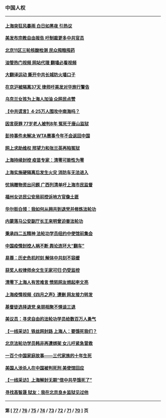 ### 中国人权
---
#### [上海突狂风暴雨 白日如黑夜 引热议](../../pages/ncid278/n13720618.md?04261245) 
#### [美发布宗教自由报告 吁制裁更多中共官员](../../pages/ncid278/n13720670.md?04261245) 
#### [北京11区三轮核酸检测 民众囤粮囤药](../../pages/ncid278/n13720207.md?04261245) 
#### [油管热门视频 网站代理 翻墙必看视频](http://209.222.30.114:81/youtube.html?04261245)
#### [大翻译运动 撕开中共长城防火墙口子](../../pages/ncid278/n13720365.md?04261245) 
#### [在京沪被隔离37天 律师吁美发对华旅行警告](../../pages/ncid278/n13720436.md?04261245) 
#### [乌克兰女孩为上海人加油 众网民点赞](../../pages/ncid278/n13720169.md?04261245) 
#### [【中共谎言】4·25万人围攻中南海吗？](../../pages/ncid278/n13719995.md?04261245) 
#### [因言获罪 77岁老人被判8年 冤死于唐山监狱](../../pages/ncid278/n13718512.md?04261245) 
#### [彭帅事件未解决 WTA赛事今年不会返回中国](../../pages/ncid278/n13720023.md?04261245) 
#### [网上求助维权 邢望力和张兰英再陷冤狱](../../pages/ncid278/n13719865.md?04261245) 
#### [上海持续封控 疫苗专家：清零可能性为零](../../pages/ncid278/n13719508.md?04261245) 
#### [上海实施硬隔离后发生火灾 消防车无法进入](../../pages/ncid278/n13719674.md?04261245) 
#### [忧捐赠物资出问题 广西列清单吁上海市民监督](../../pages/ncid278/n13719434.md?04261245) 
#### [福州女访民公安局前控诉地方官像土匪](../../pages/ncid278/n13719055.md?04261245) 
#### [华尔街白领：我如何从拥共到退党并修炼法轮功](../../pages/ncid278/n13719513.md?04261245) 
#### [内蒙落马公安副厅长王来明曾迫害法轮功](../../pages/ncid278/n13717744.md?04261245) 
#### [秉承四二五精神 法轮功学员纽约中使馆前集会](../../pages/ncid278/n13719075.md?04261245) 
#### [中国疫情封控人祸不断 舆论连环大“翻车”](../../pages/ncid278/n13718897.md?04261245) 
#### [易蓉：历史危机时刻  解体中共刻不容缓](../../pages/ncid278/n13718738.md?04261245) 
#### [获奖人权律师余文生无家可归 仍受监控](../../pages/ncid278/n13718651.md?04261245) 
#### [清零下上海人有苦难言 愤怒网友想起李文亮](../../pages/ncid278/n13718537.md?04261245) 
#### [上海疫情视频《四月之声》遭删 网友接力转发](../../pages/ncid278/n13718184.md?04261245) 
#### [基督徒选择退党  亲朋相聚不惧谈三退](../../pages/ncid278/n13718257.md?04261245) 
#### [美议员：寻求自由的法轮功学员给数百万人勇气](../../pages/ncid278/n13717969.md?04261245) 
#### [【一线采访】铁丝网封路 上海人：要饿死我们？](../../pages/ncid278/n13717893.md?04261245) 
#### [北京法轮功学员韩非再遭绑架 女儿吁紧急营救](../../pages/ncid278/n13717927.md?04261245) 
#### [一百个中国家庭故事——三代家族的十年生死](../../pages/ncid278/n13716313.md?04261245) 
#### [美国人涉杀人在中国被判死刑 美使馆回应](../../pages/ncid278/n13717836.md?04261245) 
#### [【一线采访】上海解封无期“信中共早饿死了”](../../pages/ncid278/n13717736.md?04261245) 
#### [寻找高智晟   狱友：我在北京良乡监狱见过他](../../pages/ncid278/n13717519.md?04261245) 

---
#### 第 [ [77](./77.md?04261245) / [76](./76.md?04261245) / [75](./75.md?04261245) / [74](./74.md?04261245) / [73](./73.md?04261245) / [72](./72.md?04261245) / [71](./71.md?04261245) / [70](./70.md?04261245) ] 页
